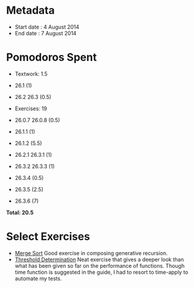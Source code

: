 Metadata
=========

- Start date : 4 August 2014
- End date : 7 August 2014

Pomodoros Spent
===============

- Textwork: 1.5
- 26.1 (1)
- 26.2 26.3 (0.5)

- Exercises: 19
- 26.0.7 26.0.8 (0.5)
- 26.1.1 (1)
- 26.1.2 (5.5)
- 26.2.1 26.3.1 (1)
- 26.3.2 26.3.3 (1)
- 26.3.4 (0.5)
- 26.3.5 (2.5)
- 26.3.6 (7)

**Total: 20.5**

Select Exercises
================
- [Merge Sort](http://htdp.org/2003-09-26/Book/curriculum-Z-H-33.html#node_thm_26.1.2) Good exercise in composing generative recursion.
- [Threshold Determination](http://htdp.org/2003-09-26/Book/curriculum-Z-H-33.html#node_thm_26.3.6) Neat exercise that gives a deeper look than what has been given so far on the performance of functions. Though time function is suggested in the guide, I had to resort to time-apply to automate my tests.